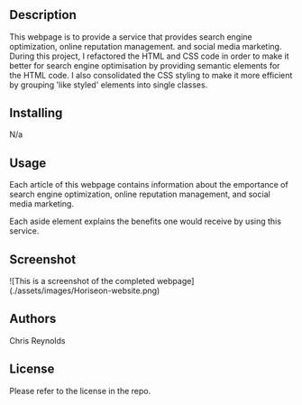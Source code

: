 # <Module-1-challenge>

## Description
This webpage is to provide a service that provides search engine optimization, online reputation management. and social media marketing.  
During this project, I refactored the HTML and CSS code in order to make it better for search engine optimisation by providing semantic elements for the HTML code. I also consolidated the CSS styling to make it more efficient by grouping 'like styled' elements into single classes.  

## Installing
N/a

## Usage
Each article of this webpage contains information about the emportance of search engine optimization, online reputation management, and social media marketing. 

Each aside element explains the benefits one would receive by using this service.

## Screenshot
![This is a screenshot of the completed webpage] (./assets/images/Horiseon-website.png)

## Authors
Chris Reynolds

## License
Please refer to the license in the repo.

